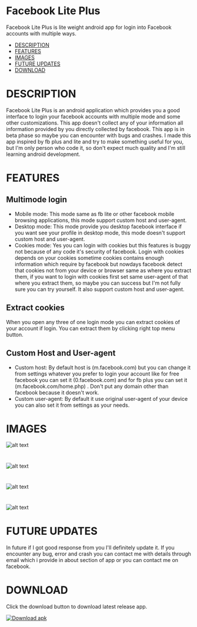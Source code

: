 # Facebook Lite Plus
Facebook Lite Plus is lite weight android app for login into Facebook accounts with multiple ways.

- [DESCRIPTION](#description)
- [FEATURES](#features)
- [IMAGES](#images)
- [FUTURE UPDATES](#future-updates)
- [DOWNLOAD](#download)
#
# DESCRIPTION 
Facebook Lite Plus is an android application which provides you a good interface to login your facebook accounts with multiple mode and some other customizations.
This app doesn't collect any of your information all information provided by you directly collected by facebook.
This app is in beta phase so maybe you can encounter with bugs and crashes.
I made this app inspired by fb plus and lite and try to make something useful for you, but I'm only person who code it, so don't expect much quality and I'm still learning android development.
#
# FEATURES
## Multimode login
- Mobile mode: This mode same as fb lite or other facebook mobile browsing applications, this mode support custom host and user-agent.
- Desktop mode: This mode provide you desktop facebook interface if you want see your profile in desktop mode, this mode doesn't support custom host and user-agent.
- Cookies mode: Yes you can login with cookies but this features is buggy not because of any code it's security of facebook. Login with cookies depends on your cookies sometime cookies contains enough information which require by facebook but nowdays facebook detect that cookies not from your device or browser same as where you extract them, if you want to login with cookies first set same user-agent of that where you extract them, so maybe you can success but I'm not fully sure you can try yourself. It also support custom host and user-agent.
##
## Extract cookies
When you open any three of one login mode you can extract cookies of your account if login.
You can extract them by clicking right top menu button.
##
## Custom Host and User-agent
- Custom host: By default host is (m.facebook.com) but you can change it from settings whatever you prefer to login your account like for free facebook you can set it (0.facebook.com) and for fb plus you can set it (m.facebook.com/home.php) . Don't put any domain other than facebook because it doesn't work.
- Custom user-agent: By default it use original user-agent of your device you can also set it from settings as your needs.
##
# IMAGES
![alt text](https://github.com/zaidrao/Facebook-Lite-Plus/blob/main/Images/IMG_20221018_015559.jpg)
#
![alt text](https://github.com/zaidrao/Facebook-Lite-Plus/blob/main/Images/IMG_20221018_015942.jpg)
#
![alt text](https://github.com/zaidrao/Facebook-Lite-Plus/blob/main/Images/IMG_20221018_020138.jpg)
#
![alt text](https://github.com/zaidrao/Facebook-Lite-Plus/blob/main/Images/IMG_20221018_020335.jpg)
#
# FUTURE UPDATES
In future if I got good response from you I'll definitely update it.
If you encounter any bug, error and crash you can contact me with details through email which i provide in about section of app or you can contact me on facebook.
#
# DOWNLOAD
Click the download button to download latest release app.

<!-- BEGIN LATEST DOWNLOAD BUTTON -->
[![Download apk](https://custom-icon-badges.herokuapp.com/badge/-Download-blue?style=for-the-badge&logo=download&logoColor=white "Download apk")](https://github.com/zaidrao/Facebook-Lite-Plus/releases)
<!-- END LATEST DOWNLOAD BUTTON -->
